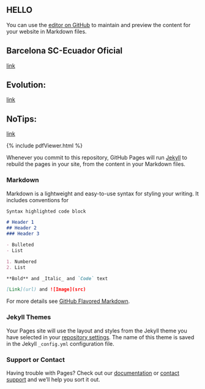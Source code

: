 ## HELLO
You can use the [editor on GitHub](https://github.com/ofmendez/Portfolio/edit/master/index.md) to maintain and preview the content for your website in Markdown files.


## Barcelona SC-Ecuador Oficial
[link](https://play.google.com/store/apps/details?id=com.BarcelonaSC.BarcelonaApp)
## Evolution:
[link](https://play.google.com/store/apps/details?id=com.WiseInMedia.Evolution)
## NoTips:
[link](https://play.google.com/store/apps/details?id=com.WiseInMedia.NoTips)



{% include pdfViewer.html %}

Whenever you commit to this repository, GitHub Pages will run [Jekyll](https://jekyllrb.com/) to rebuild the pages in your site, from the content in your Markdown files.

### Markdown

Markdown is a lightweight and easy-to-use syntax for styling your writing. It includes conventions for

```markdown
Syntax highlighted code block

# Header 1
## Header 2
### Header 3

- Bulleted
- List

1. Numbered
2. List

**Bold** and _Italic_ and `Code` text

[Link](url) and ![Image](src)
```

For more details see [GitHub Flavored Markdown](https://guides.github.com/features/mastering-markdown/).

### Jekyll Themes

Your Pages site will use the layout and styles from the Jekyll theme you have selected in your [repository settings](https://github.com/ofmendez/Portfolio/settings). The name of this theme is saved in the Jekyll `_config.yml` configuration file.

### Support or Contact

Having trouble with Pages? Check out our [documentation](https://help.github.com/categories/github-pages-basics/) or [contact support](https://github.com/contact) and we’ll help you sort it out.



